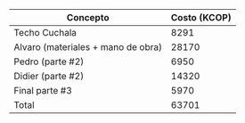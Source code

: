 
|Concepto |  Costo (KCOP)|
| ------- | ----------- |
| Techo Cuchala | 8291 |
| Alvaro (materiales + mano de obra) | 28170 |
| Pedro (parte #2) | 6950 |
| Didier (parte #2) | 14320 |
| Final parte #3 | 5970 |
| Total | 63701 |
